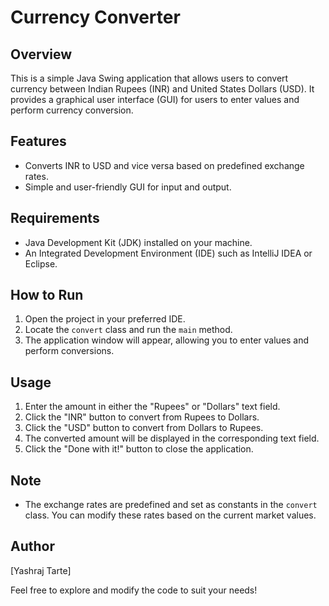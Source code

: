 # Currency Converter

## Overview
This is a simple Java Swing application that allows users to convert currency between Indian Rupees (INR) and United States Dollars (USD). It provides a graphical user interface (GUI) for users to enter values and perform currency conversion.

## Features
- Converts INR to USD and vice versa based on predefined exchange rates.
- Simple and user-friendly GUI for input and output.

## Requirements
- Java Development Kit (JDK) installed on your machine.
- An Integrated Development Environment (IDE) such as IntelliJ IDEA or Eclipse.

## How to Run
1. Open the project in your preferred IDE.
2. Locate the `convert` class and run the `main` method.
3. The application window will appear, allowing you to enter values and perform conversions.

## Usage
1. Enter the amount in either the "Rupees" or "Dollars" text field.
2. Click the "INR" button to convert from Rupees to Dollars.
3. Click the "USD" button to convert from Dollars to Rupees.
4. The converted amount will be displayed in the corresponding text field.
5. Click the "Done with it!" button to close the application.

## Note
- The exchange rates are predefined and set as constants in the `convert` class. You can modify these rates based on the current market values.

## Author
[Yashraj Tarte]

Feel free to explore and modify the code to suit your needs!
